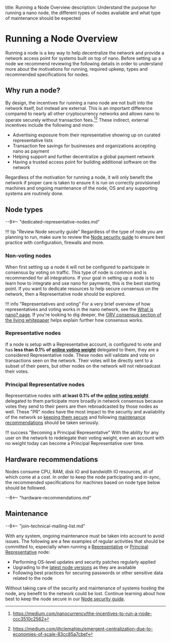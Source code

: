title: Running a Node Overview
description: Understand the purpose for running a nano node, the different types of nodes available and what type of maintenance should be expected

# Running a Node Overview

Running a node is a key way to help decentralize the network and provide a network access point for systems built on top of nano. Before setting up a node we recommend reviewing the following details in order to understand more about the motivations for running, required upkeep, types and recommended specifications for nodes.

## Why run a node?
By design, the incentives for running a nano node are not built into the network itself, but instead are external. This is an important difference compared to nearly all other cryptocurrency networks and allows nano to operate securely without transaction fees.[^1][^2] These indirect, external incentives include the following and more:

* Advertising exposure from their representative showing up on curated representative lists
* Transaction fee savings for businesses and organizations accepting nano as payment
* Helping support and further decentralize a global payment network
* Having a trusted access point for building additional software on the network

Regardless of the motivation for running a node, it will only benefit the network if proper care is taken to ensure it is run on correctly provisioned machines and ongoing maintenance of the node, OS and any supporting systems are routinely done.

## Node types

--8<-- "dedicated-representative-nodes.md"

!!! tip "Review Node security guide"
	Regardless of the type of node you are planning to run, make sure to review the [Node security guide](security.md) to ensure best practice with configuration, firewalls and more.

### Non-voting nodes
When first setting up a node it will not be configured to participate in consensus by voting on traffic. This type of node is common and is recommended for all integrations. If your goal in setting up a node is to learn how to integrate and use nano for payments, this is the best starting point. If you want to dedicate resources to help secure consensus on the network, then a Representative node should be explored.

!!! info "Representatives and voting"
	For a very brief overview of how representatives and voting works in the nano network, see the [What is nano? page](../what-is-nano/overview.md#representatives-and-voting). If you're looking to dig deeper, the [ORV consensus section of the living whitepaper](../protocol-design/orv-consensus.md) helps explain further how consensus works.

### Representative nodes
If a node is setup with a Representative account, is configured to vote and has **less than 0.1% of [online voting weight](../../glossary#online-voting-weight)** delegated to them, they are a considered Representative node. These nodes will validate and vote on transactions seen on the network. Their votes will be directly sent to a subset of their peers, but other nodes on the network will not rebroadcast their votes.

### Principal Representative nodes
Representative nodes with **at least 0.1% of the [online voting weight](../../glossary#online-voting-weight)** delegated to them participate more broadly in network consensus because votes they send to their peers are then rebroadcasted by those nodes as well. These "PR" nodes have the most impact to the security and availability of the network so [keeping them secure](security.md) and following [maintenance recommendations](#maintenance) should be taken seriously.

!!! success "Becoming a Principal Representative"
	With the ability for any user on the network to redelegate their voting weight, even an account with no weight today can become a Principal Representative over time.

## Hardware recommendations
<span id="resources-and-ongoing-maintenance"></span>
Nodes consume CPU, RAM, disk IO and bandwidth IO resources, all of which come at a cost. In order to keep the node participating and in-sync, the recommended specifications for machines based on node type below should be followed.

--8<-- "hardware-recommendations.md"

## Maintenance

--8<-- "join-technical-mailing-list.md"

With any system, ongoing maintenance must be taken into account to avoid issues. The following are a few examples of regular activities that should be committed to, especially when running a [Representative](#representative-nodes) or [Principal Representative](#principal-representative-nodes) node:

- Performing OS-level updates and security patches regularly applied
- Upgrading to the [latest node versions](../releases/node-releases.md) as they are available
- Following best practices for securing passwords or other sensitive data related to the node

Without taking care of the security and maintenance of systems hosting the node, any benefit to the network could be lost. Continue learning about how best to keep the node secure in our [Node security guide](security.md).

[^1]: https://medium.com/nanocurrency/the-incentives-to-run-a-node-ccc3510c2562
[^2]: https://medium.com/@clemahieu/emergent-centralization-due-to-economies-of-scale-83cc85a7cbef
